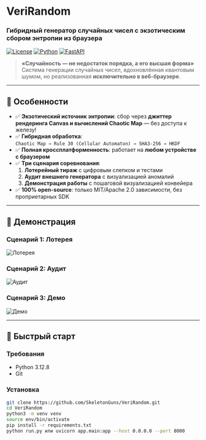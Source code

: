 # VeriRandom

### Гибридный генератор случайных чисел с экзотическим сбором энтропии из браузера

[![License](https://img.shields.io/badge/license-MIT-blue.svg)](LICENSE)
[![Python](https://img.shields.io/badge/python-3.8%2B-blue)](https://python.org)
[![FastAPI](https://img.shields.io/badge/FastAPI-0.115+-green)](https://fastapi.tiangolo.com)

> **«Случайность — не недостаток порядка, а его высшая форма»**  
> Система генерации случайных чисел, вдохновлённая квантовым шумом, но реализованная **исключительно в веб-браузере**.

---

## 🌟 Особенности

- ✅ **Экзотический источник энтропии**: сбор через **джиттер рендеринга Canvas и вычислений Chaotic Map** — без доступа к железу!
- ✅ **Гибридная обработка**:  
  `Chaotic Map → Rule 30 (Cellular Automaton) → SHA3-256 → HKDF`
- ✅ **Полная кроссплатформенность**: работает на **любом устройстве с браузером**
- ✅ **Три сценария соревнования**:
  1. **Лотерейный тираж** с цифровым слепком и тестами
  2. **Аудит внешнего генератора** с визуализацией аномалий
  3. **Демонстрация работы** с пошаговой визуализацией конвейера
- ✅ **100% open-source**: только MIT/Apache 2.0 зависимости, без проприетарных SDK

---

## 🎯 Демонстрация

### Сценарий 1: Лотерея

![Лотерея](https://github.com/user-attachments/assets/956ce05b-985f-4e2e-9ff9-dd4ec5730c34)

### Сценарий 2: Аудит

![Аудит](https://github.com/user-attachments/assets/b5e4c7ba-063e-4e98-9885-2192606ee7cf)

### Сценарий 3: Демо

![Демо](https://github.com/user-attachments/assets/af69e24e-0124-4dd8-baa5-2f5891d3424b)

---

## 🚀 Быстрый старт

### Требования

- Python 3.12.8
- Git

### Установка

```bash
git clone https://github.com/SkeletonGuns/VeriRandom.git
cd VeriRandom
python3 -m venv venv
source env/bin/activate
pip install -r requirements.txt
python run.py или uvicorn app.main:app --host 0.0.0.0 --port 8000
```
